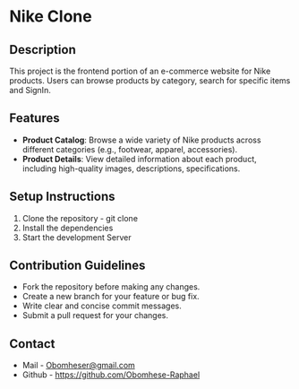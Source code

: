 # Nike Clone

## Description
This project is the frontend portion of an e-commerce website for Nike products. Users can browse products by category, search for specific items and SignIn.

## Features
- **Product Catalog**: Browse a wide variety of Nike products across different categories (e.g., footwear, apparel, accessories).
- **Product Details**: View detailed information about each product, including high-quality images, descriptions, specifications.

## Setup Instructions
 
1. Clone the repository - git clone
2. Install the dependencies
3. Start the development Server


## Contribution Guidelines
* Fork the repository before making any changes.
* Create a new branch for your feature or bug fix.
* Write clear and concise commit messages.
* Submit a pull request for your changes.

## Contact
* Mail - Obomheser@gmail.com 
* Github - https://github.com/Obomhese-Raphael